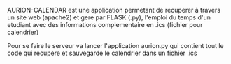 AURION-CALENDAR est une application permetant de recuperer à travers un site web (apache2) et gere par FLASK (.py),
 l'emploi du temps d'un etudiant avec des informations complementaire en .ics (fichier pour calendrier)


Pour se faire le serveur va lancer l'application aurion.py qui contient tout le code qui recupère et sauvegarde 
le calendrier dans un fichier .ics
